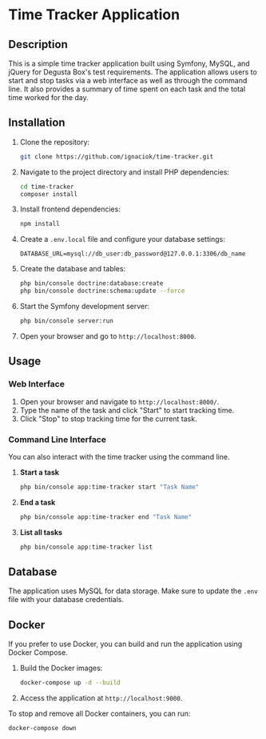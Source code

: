 # Time Tracker Application

## Description

This is a simple time tracker application built using Symfony, MySQL, and jQuery for Degusta Box's test requirements. 
The application allows users to start and stop tasks via a web interface as well as through the command line. 
It also provides a summary of time spent on each task and the total time worked for the day.

## Installation

1. Clone the repository:

    ```bash
    git clone https://github.com/ignaciok/time-tracker.git
    ```

2. Navigate to the project directory and install PHP dependencies:

    ```bash
    cd time-tracker
    composer install
    ```

3. Install frontend dependencies:

    ```bash
    npm install
    ```

4. Create a `.env.local` file and configure your database settings:

    ```env
    DATABASE_URL=mysql://db_user:db_password@127.0.0.1:3306/db_name
    ```

5. Create the database and tables:

    ```bash
    php bin/console doctrine:database:create
    php bin/console doctrine:schema:update --force
    ```

6. Start the Symfony development server:

    ```bash
    php bin/console server:run
    ```

7. Open your browser and go to `http://localhost:8000`.

## Usage

### Web Interface

1. Open your browser and navigate to `http://localhost:8000/`.
2. Type the name of the task and click "Start" to start tracking time.
3. Click "Stop" to stop tracking time for the current task.

### Command Line Interface

You can also interact with the time tracker using the command line.

1. **Start a task**
    ```bash
    php bin/console app:time-tracker start "Task Name"
    ```

2. **End a task**
    ```bash
    php bin/console app:time-tracker end "Task Name"
    ```

3. **List all tasks**
    ```bash
    php bin/console app:time-tracker list
    ```

## Database

The application uses MySQL for data storage. Make sure to update the `.env` file with your database credentials.

## Docker

If you prefer to use Docker, you can build and run the application using Docker Compose.

1. Build the Docker images:

    ```bash
    docker-compose up -d --build
    ```

2. Access the application at `http://localhost:9000`.

To stop and remove all Docker containers, you can run:

```bash
docker-compose down
